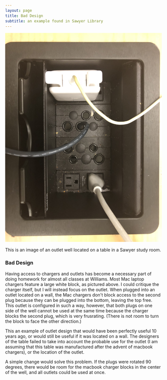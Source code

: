 ```yaml
---
layout: page
title: Bad Design
subtitle: an example found in Sawyer Library
---
```


![Bad Design Example](outlet2.jpeg)
    
   This is an image of an outlet well located on a table in a Sawyer study room.

### Bad Design
Having access to chargers and outlets has become a necessary part of doing homework for almost all classes at Williams. Most Mac laptop chargers feature a large white block, as pictured above. I could critique the charger itself, but I will instead focus on the outlet. When plugged into an outlet located on a wall, the Mac chargers don't block access to the second plug because they can be plugged into the bottom, leaving the top free. This outlet is configured in such a way, however, that both plugs on one side of the well cannot be used at the same time because the charger blocks the second plug, which is very frusrating. (There is not room to turn the block to face the other direction.)

This an example of outlet design that would have been perfectly useful 10 years ago, or would still be useful if it was located on a wall. The designers of the table failed to take into account the probable use for the outlet (I am assuming that this table was manufactured after the advent of macbook chargers), or the location of the outlet.

A simple change would solve this problem. If the plugs were rotated 90 degrees, there would be room for the macbook charger blocks in the center of the well, and all outlets could be used at once. 
